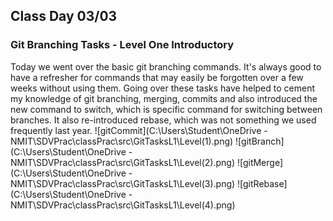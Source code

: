 ## Class Day 03/03
### Git Branching Tasks - Level One Introductory

Today we went over the basic git branching commands. It's always good to have a refresher for commands that may easily be forgotten over a few weeks without using them. Going over these tasks have helped to cement my knowledge of git branching, merging, commits and also introduced the new command to switch, which is specific command for switching between branches. It also re-introduced rebase, which was not something we used frequently last year.
![gitCommit](C:\Users\Student\OneDrive - NMIT\SDVPrac\classPrac\src\GitTasksL1\Level(1).png) 
![gitBranch](C:\Users\Student\OneDrive - NMIT\SDVPrac\classPrac\src\GitTasksL1\Level(2).png)
![gitMerge](C:\Users\Student\OneDrive - NMIT\SDVPrac\classPrac\src\GitTasksL1\Level(3).png)
![gitRebase](C:\Users\Student\OneDrive - NMIT\SDVPrac\classPrac\src\GitTasksL1\Level(4).png)

